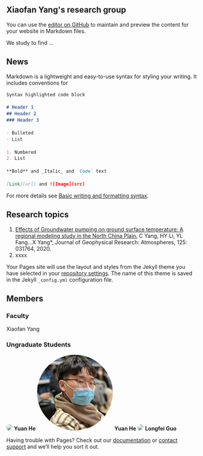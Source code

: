 ## Xiaofan Yang's research group

You can use the [editor on GitHub](https://github.com/geo-hy/Xflow.io/edit/gh-pages/index.md) to maintain and preview the content for your website in Markdown files.

We study to find ...

## News

Markdown is a lightweight and easy-to-use syntax for styling your writing. It includes conventions for

```markdown
Syntax highlighted code block

# Header 1
## Header 2
### Header 3

- Bulleted
- List

1. Numbered
2. List

**Bold** and _Italic_ and `Code` text

[Link](url) and ![Image](src)
```

For more details see [Basic writing and formatting syntax](https://docs.github.com/en/github/writing-on-github/getting-started-with-writing-and-formatting-on-github/basic-writing-and-formatting-syntax).

## Research topics

1. [Effects of Groundwater pumping on ground surface temperature: A regional modeling study in the North China Plain.](https://agupubs.onlinelibrary.wiley.com/doi/10.1029/2019JD031764) C Yang, HY Li, YL Fang...X Yang*, Journal of Geophysical Research: Atmospheres, 125: 031764, 2020.
2. xxxx

Your Pages site will use the layout and styles from the Jekyll theme you have selected in your [repository settings](https://github.com/geo-hy/Xflow.io/settings/pages). The name of this theme is saved in the Jekyll `_config.yml` configuration file.

## Members
### Faculty
 Xiaofan Yang
### Ungraduate Students

<img src="https://user-images.githubusercontent.com/67816939/142962803-92d1de29-4b94-4a2e-868c-9b3539f82a7a.png" height="200px" style="border-radius:50%" > **Yuan He**
<img src="https://github.com/geo-hy/Xflow/blob/main/test_hy.png" height="200px" style="border-radius:50%" > **Yuan He**
<img src="https://user-images.githubusercontent.com/67816939/142962859-ca80965e-7ed9-460d-95d6-78ee70f57de6.png" height="200px" style="border-radius:50%" > **Longfei Guo**


Having trouble with Pages? Check out our [documentation](https://docs.github.com/categories/github-pages-basics/) or [contact support](https://support.github.com/contact) and we’ll help you sort it out.

